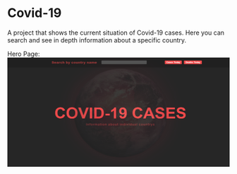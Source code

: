 # Covid-19
 A project that shows the current situation of Covid-19 cases. Here you can search and see in depth information about a specific country.
 
 Hero Page: 
 ![Hero](./Images/hero.png)
